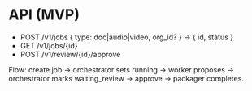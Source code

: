 # API (MVP)
- POST /v1/jobs { type: doc|audio|video, org_id? } -> { id, status }
- GET /v1/jobs/{id}
- POST /v1/review/{id}/approve

Flow: create job -> orchestrator sets running -> worker proposes -> orchestrator marks waiting_review -> approve -> packager completes.
